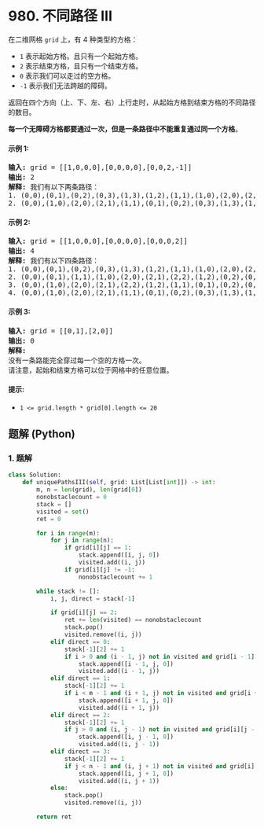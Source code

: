 # 980. 不同路径 III
在二维网格 `grid` 上，有 4 种类型的方格：
* `1` 表示起始方格。且只有一个起始方格。
* `2` 表示结束方格，且只有一个结束方格。
* `0` 表示我们可以走过的空方格。
* `-1` 表示我们无法跨越的障碍。

返回在四个方向（上、下、左、右）上行走时，从起始方格到结束方格的不同路径的数目。

**每一个无障碍方格都要通过一次，但是一条路径中不能重复通过同一个方格**。

#### 示例 1:
<pre>
<strong>输入:</strong> grid = [[1,0,0,0],[0,0,0,0],[0,0,2,-1]]
<strong>输出:</strong> 2
<strong>解释:</strong> 我们有以下两条路径：
1. (0,0),(0,1),(0,2),(0,3),(1,3),(1,2),(1,1),(1,0),(2,0),(2,1),(2,2)
2. (0,0),(1,0),(2,0),(2,1),(1,1),(0,1),(0,2),(0,3),(1,3),(1,2),(2,2)
</pre>

#### 示例 2:
<pre>
<strong>输入:</strong> grid = [[1,0,0,0],[0,0,0,0],[0,0,0,2]]
<strong>输出:</strong> 4
<strong>解释:</strong> 我们有以下四条路径：
1. (0,0),(0,1),(0,2),(0,3),(1,3),(1,2),(1,1),(1,0),(2,0),(2,1),(2,2),(2,3)
2. (0,0),(0,1),(1,1),(1,0),(2,0),(2,1),(2,2),(1,2),(0,2),(0,3),(1,3),(2,3)
3. (0,0),(1,0),(2,0),(2,1),(2,2),(1,2),(1,1),(0,1),(0,2),(0,3),(1,3),(2,3)
4. (0,0),(1,0),(2,0),(2,1),(1,1),(0,1),(0,2),(0,3),(1,3),(1,2),(2,2),(2,3)
</pre>

#### 示例 3:
<pre>
<strong>输入:</strong> grid = [[0,1],[2,0]]
<strong>输出:</strong> 0
<strong>解释:</strong>
没有一条路能完全穿过每一个空的方格一次。
请注意，起始和结束方格可以位于网格中的任意位置。
</pre>

#### 提示:
* `1 <= grid.length * grid[0].length <= 20`

## 题解 (Python)

### 1. 题解
```Python
class Solution:
    def uniquePathsIII(self, grid: List[List[int]]) -> int:
        m, n = len(grid), len(grid[0])
        nonobstaclecount = 0
        stack = []
        visited = set()
        ret = 0

        for i in range(m):
            for j in range(n):
                if grid[i][j] == 1:
                    stack.append([i, j, 0])
                    visited.add((i, j))
                if grid[i][j] != -1:
                    nonobstaclecount += 1

        while stack != []:
            i, j, direct = stack[-1]

            if grid[i][j] == 2:
                ret += len(visited) == nonobstaclecount
                stack.pop()
                visited.remove((i, j))
            elif direct == 0:
                stack[-1][2] += 1
                if i > 0 and (i - 1, j) not in visited and grid[i - 1][j] != -1:
                    stack.append([i - 1, j, 0])
                    visited.add((i - 1, j))
            elif direct == 1:
                stack[-1][2] += 1
                if i < m - 1 and (i + 1, j) not in visited and grid[i + 1][j] != -1:
                    stack.append([i + 1, j, 0])
                    visited.add((i + 1, j))
            elif direct == 2:
                stack[-1][2] += 1
                if j > 0 and (i, j - 1) not in visited and grid[i][j - 1] != -1:
                    stack.append([i, j - 1, 0])
                    visited.add((i, j - 1))
            elif direct == 3:
                stack[-1][2] += 1
                if j < n - 1 and (i, j + 1) not in visited and grid[i][j + 1] != -1:
                    stack.append([i, j + 1, 0])
                    visited.add((i, j + 1))
            else:
                stack.pop()
                visited.remove((i, j))

        return ret
```
